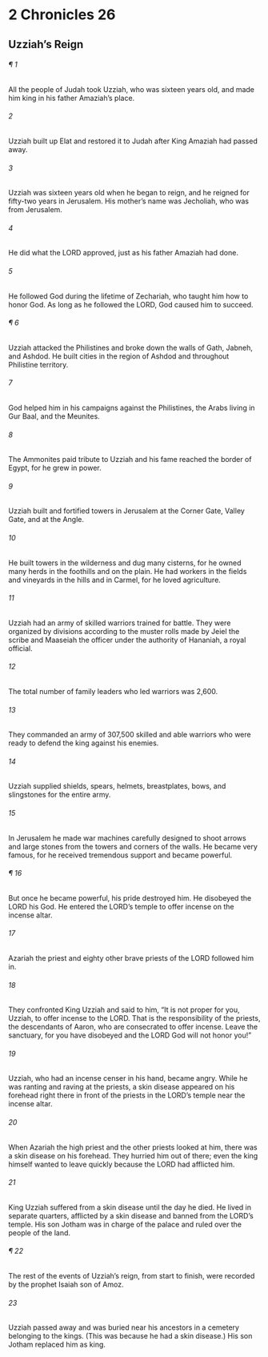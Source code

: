 # 2 Chronicles 26
## Uzziah’s Reign
###### ¶ 1
All the people of Judah took Uzziah, who was sixteen years old, and made him king in his father Amaziah’s place.
###### 2
Uzziah built up Elat and restored it to Judah after King Amaziah had passed away.
###### 3
Uzziah was sixteen years old when he began to reign, and he reigned for fifty-two years in Jerusalem. His mother’s name was Jecholiah, who was from Jerusalem.
###### 4
He did what the LORD approved, just as his father Amaziah had done.
###### 5
He followed God during the lifetime of Zechariah, who taught him how to honor God. As long as he followed the LORD, God caused him to succeed.
###### ¶ 6
Uzziah attacked the Philistines and broke down the walls of Gath, Jabneh, and Ashdod. He built cities in the region of Ashdod and throughout Philistine territory.
###### 7
God helped him in his campaigns against the Philistines, the Arabs living in Gur Baal, and the Meunites.
###### 8
The Ammonites paid tribute to Uzziah and his fame reached the border of Egypt, for he grew in power.
###### 9
Uzziah built and fortified towers in Jerusalem at the Corner Gate, Valley Gate, and at the Angle.
###### 10
He built towers in the wilderness and dug many cisterns, for he owned many herds in the foothills and on the plain. He had workers in the fields and vineyards in the hills and in Carmel, for he loved agriculture.
###### 11
Uzziah had an army of skilled warriors trained for battle. They were organized by divisions according to the muster rolls made by Jeiel the scribe and Maaseiah the officer under the authority of Hananiah, a royal official.
###### 12
The total number of family leaders who led warriors was 2,600.
###### 13
They commanded an army of 307,500 skilled and able warriors who were ready to defend the king against his enemies.
###### 14
Uzziah supplied shields, spears, helmets, breastplates, bows, and slingstones for the entire army.
###### 15
In Jerusalem he made war machines carefully designed to shoot arrows and large stones from the towers and corners of the walls. He became very famous, for he received tremendous support and became powerful.
###### ¶ 16
But once he became powerful, his pride destroyed him. He disobeyed the LORD his God. He entered the LORD’s temple to offer incense on the incense altar.
###### 17
Azariah the priest and eighty other brave priests of the LORD followed him in.
###### 18
They confronted King Uzziah and said to him, “It is not proper for you, Uzziah, to offer incense to the LORD. That is the responsibility of the priests, the descendants of Aaron, who are consecrated to offer incense. Leave the sanctuary, for you have disobeyed and the LORD God will not honor you!”
###### 19
Uzziah, who had an incense censer in his hand, became angry. While he was ranting and raving at the priests, a skin disease appeared on his forehead right there in front of the priests in the LORD’s temple near the incense altar.
###### 20
When Azariah the high priest and the other priests looked at him, there was a skin disease on his forehead. They hurried him out of there; even the king himself wanted to leave quickly because the LORD had afflicted him.
###### 21
King Uzziah suffered from a skin disease until the day he died. He lived in separate quarters, afflicted by a skin disease and banned from the LORD’s temple. His son Jotham was in charge of the palace and ruled over the people of the land.
###### ¶ 22
The rest of the events of Uzziah’s reign, from start to finish, were recorded by the prophet Isaiah son of Amoz.
###### 23
Uzziah passed away and was buried near his ancestors in a cemetery belonging to the kings. (This was because he had a skin disease.) His son Jotham replaced him as king.
